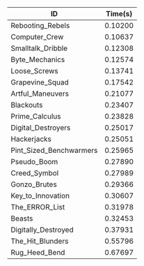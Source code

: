 |ID|Time(s)|
|-|-|
|Rebooting_Rebels|0.10200|
|Computer_Crew|0.10637|
|Smalltalk_Dribble|0.12308|
|Byte_Mechanics|0.12574|
|Loose_Screws|0.13741|
|Grapevine_Squad|0.17542|
|Artful_Maneuvers|0.21077|
|Blackouts|0.23407|
|Prime_Calculus|0.23828|
|Digital_Destroyers|0.25017|
|Hackerjacks|0.25051|
|Pint_Sized_Benchwarmers|0.25965|
|Pseudo_Boom|0.27890|
|Creed_Symbol|0.27989|
|Gonzo_Brutes|0.29366|
|Key_to_Innovation|0.30607|
|The_ERROR_List|0.31978|
|Beasts|0.32453|
|Digitally_Destroyed|0.37931|
|The_Hit_Blunders|0.55796|
|Rug_Heed_Bend|0.67697|
